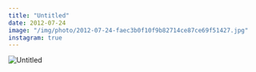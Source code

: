 ```yaml
---
title: "Untitled"
date: 2012-07-24
image: "/img/photo/2012-07-24-faec3b0f10f9b82714ce87ce69f51427.jpg"
instagram: true
---
```


![Untitled](/img/photo/2012-07-24-faec3b0f10f9b82714ce87ce69f51427.jpg)
